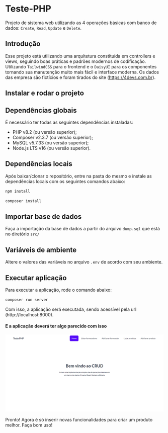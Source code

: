 # Teste-PHP

Projeto de sistema web utilizando as 4 operações básicas com banco de dados: `Create`, `Read`, `Update` e `Delete`.

## Introdução

Esse projeto está utilizando uma arquitetura constituída em controllers e views, seguindo boas práticas e padrões modernos de codificação.
Utilizando `TailwindCSS` para o frontend e o `DaisyUI` para os componentes tornando sua manutenção muito mais fácil e interface moderna.
Os dados das empresa são fictícios e foram tirados do site (https://4devs.com.br). 

## Instalar e rodar o projeto

## Dependências globais

É necessário ter todas as seguintes dependências instaladas:

- PHP v8.2 (ou versão superior);
- Composer v2.3.7 (ou versão superior);
- MySQL v5.7.33 (ou versão superior);
- Node.js LTS v16 (ou versão superior).

## Dependências locais

Após baixar/clonar o reposítório, entre na pasta do mesmo e instale as dependências locais
com os seguintes comandos abaixo:

```bash
npm install
```

```bash
composer install
```

## Importar base de dados

Faça a importação da base de dados a partir do arquivo `dump.sql` que está no diretório `src/` 

## Variáveis de ambiente

Altere o valores das variáveis no arquivo `.env` de acordo com seu ambiente.

## Executar aplicação

Para executar a aplicação, rode o comando abaixo:

```bash
composer run server
```

Com isso, a aplicação será executada, sendo acessível pela url (http://localhost:8000).

#### E a aplicação deverá ter algo parecido com isso

![image](src/screencapture-homepage.png)

Pronto! Agora é só inserir novas funcionalidades para criar um produto melhor. Faça bom uso!